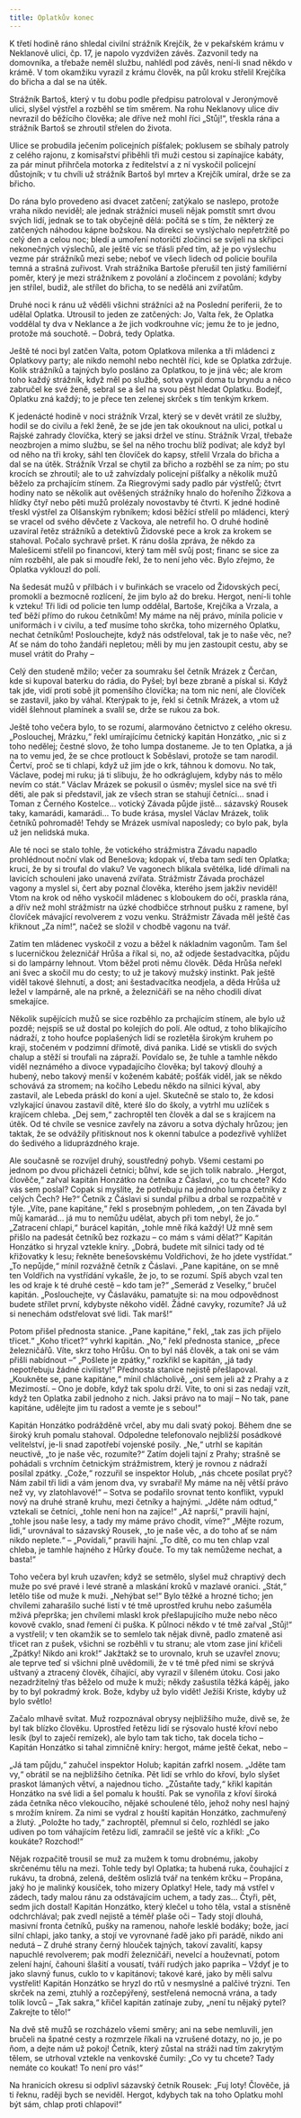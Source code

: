 ```yaml
---
title: Oplatkův konec
---
```


K třetí hodině ráno shledal civilní strážník Krejčík, že v pekařském krámu v Neklanově ulici, čp. 17, je napolo vyzdvižen závěs. Zazvonil tedy na domovníka, a třebaže neměl službu, nahlédl pod závěs, není-li snad někdo v krámě. V tom okamžiku vyrazil z krámu člověk, na půl kroku střelil Krejčíka do břicha a dal se na útěk.

Strážník Bartoš, který v tu dobu podle předpisu patroloval v Jeronýmově ulici, slyšel výstřel a rozběhl se tím směrem. Na rohu Neklanovy ulice div nevrazil do běžícího člověka; ale dříve než mohl říci „Stůj!“, třeskla rána a strážník Bartoš se zhroutil střelen do života.

Ulice se probudila ječením policejních píšťalek; poklusem se sbíhaly patroly z celého rajonu, z komisařství přiběhli tři muži cestou si zapínajíce kabáty, za pár minut přihrčela motorka z ředitelství a z ní vyskočil policejní důstojník; v tu chvíli už strážník Bartoš byl mrtev a Krejčík umíral, drže se za břicho.

Do rána bylo provedeno asi dvacet zatčení; zatýkalo se naslepo, protože vraha nikdo neviděl; ale jednak strážníci museli nějak pomstít smrt dvou svých lidí, jednak se to tak obyčejně dělá: počítá se s tím, že některý ze zatčených náhodou kápne božskou. Na direkci se vyslýchalo nepřetržitě po celý den a celou noc; bledí a umoření notoričtí zločinci se svíjeli na skřipci nekonečných výslechů, ale ještě víc se třásli před tím, až je po výslechu vezme pár strážníků mezi sebe; neboť ve všech lidech od policie bouřila temná a strašná zuřivost. Vrah strážníka Bartoše přerušil ten jistý familiérní poměr, který je mezi strážníkem z povolání a zločincem z povolání; kdyby jen střílel, budiž, ale střílet do břicha, to se nedělá ani zvířatům.

Druhé noci k ránu už věděli všichni strážníci až na Poslední periferii, že to udělal Oplatka. Utrousil to jeden ze zatčených: Jo, Valta řek, že Oplatka voddělal ty dva v Neklance a že jich vodkrouhne víc; jemu že to je jedno, protože má souchotě. – Dobrá, tedy Oplatka.

Ještě té noci byl zatčen Valta, potom Oplatkova milenka a tři mládenci z Oplatkovy party; ale nikdo nemohl nebo nechtěl říci, kde se Oplatka zdržuje. Kolik strážníků a tajných bylo posláno za Oplatkou, to je jiná věc; ale krom toho každý strážník, když měl po službě, sotva vypil doma tu bryndu a něco zabručel ke své ženě, sebral se a šel na svou pěst hledat Oplatku. Bodejť, Oplatku zná každý; to je přece ten zelenej skrček s tím tenkým krkem.

K jedenácté hodině v noci strážník Vrzal, který se v devět vrátil ze služby, hodil se do civilu a řekl ženě, že se jde jen tak okouknout na ulici, potkal u Rajské zahrady človíčka, který se jaksi držel ve stínu. Strážník Vrzal, třebaže neozbrojen a mimo službu, se šel na něho trochu blíž podívat; ale když byl od něho na tři kroky, sáhl ten človíček do kapsy, střelil Vrzala do břicha a dal se na útěk. Strážník Vrzal se chytil za břicho a rozběhl se za ním; po stu krocích se zhroutil; ale to už zahvízdaly policejní píšťalky a několik mužů běželo za prchajícím stínem. Za Riegrovými sady padlo pár výstřelů; čtvrt hodiny nato se několik aut ověšených strážníky hnalo do hořeního Žižkova a hlídky čtyř nebo pěti mužů prolézaly novostavby té čtvrti. K jedné hodině třeskl výstřel za Olšanským rybníkem; kdosi běžící střelil po mládenci, který se vracel od svého děvčete z Vackova, ale netrefil ho. O druhé hodině uzavíral řetěz strážníků a detektivů Židovské pece a krok za krokem se stahoval. Počalo sychravě pršet. K ránu došla zpráva, že někdo za Malešicemi střelil po financovi, který tam měl svůj post; financ se sice za ním rozběhl, ale pak si moudře řekl, že to není jeho věc. Bylo zřejmo, že Oplatka vyklouzl do polí.

Na šedesát mužů v přilbách i v buřinkách se vracelo od Židovských pecí, promoklí a bezmocně rozlícení, že jim bylo až do breku. Hergot, není-li tohle k vzteku! Tři lidi od policie ten lump oddělal, Bartoše, Krejčíka a Vrzala, a teď běží přímo do rukou četníkům! My máme na něj právo, mínila policie v uniformách i v civilu, a teď musíme toho skrčka, toho mizerného Oplatku, nechat četníkům! Poslouchejte, když nás odstřeloval, tak je to naše věc, ne? Ať se nám do toho žandáři nepletou; měli by mu jen zastoupit cestu, aby se musel vrátit do Prahy –

Celý den studeně mžilo; večer za soumraku šel četník Mrázek z Čerčan, kde si kupoval baterku do rádia, do Pyšel; byl beze zbraně a pískal si. Když tak jde, vidí proti sobě jít pomenšího človíčka; na tom nic není, ale človíček se zastavil, jako by váhal. Kterýpak to je, řekl si četník Mrázek, a vtom už viděl šlehnout plamínek a svalil se, drže se rukou za bok.

Ještě toho večera bylo, to se rozumí, alarmováno četnictvo z celého okresu. „Poslouchej, Mrázku,“ řekl umírajícímu četnický kapitán Honzátko, „nic si z toho nedělej; čestné slovo, že toho lumpa dostaneme. Je to ten Oplatka, a já na to vemu jed, že se chce protlouct k Soběslavi, protože se tam narodil. Čertví, proč se ti chlapi, když už jim jde o krk, táhnou k domovu. No tak, Václave, podej mi ruku; já ti slibuju, že ho odkráglujem, kdyby nás to mělo nevím co stát.“ Václav Mrázek se pokusil o úsměv; myslel sice na své tři děti, ale pak si představil, jak ze všech stran se stahují četníci… snad i Toman z Černého Kostelce… votický Závada půjde jistě… sázavský Rousek taky, kamarádi, kamarádi… To bude krása, myslel Václav Mrázek, tolik četníků pohromadě! Tehdy se Mrázek usmíval naposledy; co bylo pak, byla už jen nelidská muka.

Ale té noci se stalo tohle, že votického strážmistra Závadu napadlo prohlédnout noční vlak od Benešova; kdopak ví, třeba tam sedí ten Oplatka; kruci, že by si troufal do vlaku? Ve vagonech blikala světélka, lidé dřímali na lavicích schouleni jako unavená zvířata. Strážmistr Závada procházel vagony a myslel si, čert aby poznal člověka, kterého jsem jakživ neviděl! Vtom na krok od něho vyskočil mládenec s kloboukem do očí, praskla rána, a dřív než mohl strážmistr na úzké chodbičce strhnout pušku z ramene, byl človíček mávající revolverem z vozu venku. Strážmistr Závada měl ještě čas křiknout „Za ním!“, načež se složil v chodbě vagonu na tvář.

Zatím ten mládenec vyskočil z vozu a běžel k nákladním vagonům. Tam šel s lucerničkou železničář Hrůša a říkal si, no, až odjede šestadvacítka, půjdu si do lampárny lehnout. Vtom běžel proti němu člověk. Děda Hrůša neřekl ani švec a skočil mu do cesty; to už je takový mužský instinkt. Pak ještě viděl takové šlehnutí, a dost; ani šestadvacítka neodjela, a děda Hrůša už ležel v lampárně, ale na prkně, a železničáři se na něho chodili dívat smekajíce.

Několik supějících mužů se sice rozběhlo za prchajícím stínem, ale bylo už pozdě; nejspíš se už dostal po kolejích do polí. Ale odtud, z toho blikajícího nádraží, z toho houfce poplašených lidí se rozletěla širokým kruhem po kraji, stočeném v podzimní dřímotě, divá panika. Lidé se vtiskli do svých chalup a stěží si troufali na zápraží. Povídalo se, že tuhle a tamhle někdo viděl neznámého a divoce vypadajícího člověka; byl takový dlouhý a hubený, nebo takový menší v koženém kabátě; pošťák viděl, jak se někdo schovává za stromem; na kočího Lebedu někdo na silnici kýval, aby zastavil, ale Lebeda práskl do koní a ujel. Skutečně se stalo to, že kdosi vzlykající únavou zastavil dítě, které šlo do školy, a vytrhl mu uzlíček s krajícem chleba. „Dej sem,“ zachroptěl ten člověk a dal se s krajícem na útěk. Od té chvíle se vesnice zavřely na závoru a sotva dýchaly hrůzou; jen taktak, že se odvážily přitisknout nos k okenní tabulce a podezřivě vyhlížet do šedivého a liduprázdného kraje.

Ale současně se rozvíjel druhý, soustředný pohyb. Všemi cestami po jednom po dvou přicházeli četníci; bůhví, kde se jich tolik nabralo. „Hergot, člověče,“ zařval kapitán Honzátko na četníka z Čáslavi, „co tu chcete? Kdo vás sem poslal? Copak si myslíte, že potřebuju na jednoho lumpa četníky z celých Čech? He?“ Četník z Čáslavi si sundal přilbu a drbal se rozpačitě v týle. „Víte, pane kapitáne,“ řekl s prosebným pohledem, „on ten Závada byl můj kamarád… já mu to nemůžu udělat, abych při tom nebyl, že jo.“ „Zatracení chlapi,“ burácel kapitán, „tohle mně říká každý! Už mně sem přišlo na padesát četníků bez rozkazu – co mám s vámi dělat?“ Kapitán Honzátko si hryzal vztekle kníry. „Dobrá, budete mít silnici tady od té křižovatky k lesu; řekněte benešovskému Voldřichovi, že ho jdete vystřídat.“ „To nepůjde,“ mínil rozvážně četník z Čáslavi. „Pane kapitáne, on se mně ten Voldřich na vystřídání vykašle, že jo, to se rozumí. Spíš abych vzal ten les od kraje k té druhé cestě – kdo tam je?“ „Semerád z Veselky,“ bručel kapitán. „Poslouchejte, vy Čáslaváku, pamatujte si: na mou odpovědnost budete střílet první, kdybyste někoho viděl. Žádné cavyky, rozumíte? Já už si nenechám odstřelovat své lidi. Tak marš!“

Potom přišel přednosta stanice. „Pane kapitáne,“ řekl, „tak zas jich přijelo třicet.“ „Koho třicet?“ vyhrkl kapitán. „No,“ řekl přednosta stanice, „přece železničářů. Víte, skrz toho Hrůšu. On to byl náš člověk, a tak oni se vám přišli nabídnout –“ „Pošlete je zpátky,“ rozkřikl se kapitán, „já tady nepotřebuju žádné civilisty!“ Přednosta stanice nejistě přešlapoval. „Koukněte se, pane kapitáne,“ mínil chlácholivě, „oni sem jeli až z Prahy a z Mezimostí. – Ono je dobře, když tak spolu drží. Víte, to oni si zas nedají vzít, když ten Oplatka zabil jednoho z nich. Jaksi právo na to mají – No tak, pane kapitáne, udělejte jim tu radost a vemte je s sebou!“

Kapitán Honzátko podrážděně vrčel, aby mu dali svatý pokoj. Během dne se široký kruh pomalu stahoval. Odpoledne telefonovalo nejbližší posádkové velitelství, je-li snad zapotřebí vojenské posily. „Ne,“ utrhl se kapitán neuctivě, „to je naše věc, rozumíte?“ Zatím dojeli tajní z Prahy; strašně se pohádali s vrchním četnickým strážmistrem, který je rovnou z nádraží posílal zpátky. „Cože,“ rozzuřil se inspektor Holub, „nás chcete posílat pryč? Nám zabil tři lidi a vám jenom dva, vy svrabaři! My máme na něj větší právo než vy, vy zlatohlavové!“ – Sotva se podařilo srovnat tento konflikt, vypukl nový na druhé straně kruhu, mezi četníky a hajnými. „Jděte nám odtud,“ vztekali se četníci, „tohle není hon na zajíce!“ „Až naprší,“ pravili hajní, „tohle jsou naše lesy, a tady my máme právo chodit, víme?“ „Mějte rozum, lidi,“ urovnával to sázavský Rousek, „to je naše věc, a do toho ať se nám nikdo neplete.“ – „Povídali,“ pravili hajní. „To dítě, co mu ten chlap vzal chleba, je tamhle hajného z Hůrky ďouče. To my tak nemůžeme nechat, a basta!“

Toho večera byl kruh uzavřen; když se setmělo, slyšel muž chraptivý dech muže po své pravé i levé straně a mlaskání kroků v mazlavé oranici. „Stát,“ letělo tiše od muže k muži. „Nehýbat se!“ Bylo těžké a hrozné ticho; jen chvílemi zaharašilo suché listí v té tmě uprostřed kruhu nebo zašuměla mživá přeprška; jen chvílemi mlaskl krok přešlapujícího muže nebo něco kovově cvaklo, snad řemení či puška. K půlnoci někdo v té tmě zařval „Stůj!“ a vystřelil; v ten okamžik se to semlelo tak nějak divně, padlo zmateně asi třicet ran z pušek, všichni se rozběhli v tu stranu; ale vtom zase jiní křičeli „Zpátky! Nikdo ani krok!“ Jakžtakž se to urovnalo, kruh se uzavřel znovu; ale teprve teď si všichni plně uvědomili, že v té tmě před nimi se skrývá uštvaný a ztracený člověk, číhající, aby vyrazil v šíleném útoku. Cosi jako nezadržitelný třas běželo od muže k muži; někdy zašustila těžká kápěj, jako by to byl pokradmý krok. Bože, kdyby už bylo vidět! Ježíši Kriste, kdyby už bylo světlo!

Začalo mlhavě svítat. Muž rozpoznával obrysy nejbližšího muže, divě se, že byl tak blízko člověku. Uprostřed řetězu lidí se rýsovalo husté křoví nebo lesík (byl to zaječí remízek), ale bylo tam tak ticho, tak docela ticho – Kapitán Honzátko si tahal zimničně kníry: hergot, máme ještě čekat, nebo –

„Já tam půjdu,“ zahučel inspektor Holub; kapitán zafrkl nosem. „Jděte tam vy,“ obrátil se na nejbližšího četníka. Pět lidí se vrhlo do křoví, bylo slyšet praskot lámaných větví, a najednou ticho. „Zůstaňte tady,“ křikl kapitán Honzátko na své lidi a šel pomalu k houští. Pak se vynořila z křoví široká záda četníka něco vlekoucího, nějaké schoulené tělo, jehož nohy nesl hajný s mrožím knírem. Za nimi se vydral z houští kapitán Honzátko, zachmuřený a žlutý. „Položte ho tady,“ zachroptěl, přemnul si čelo, rozhlédl se jako udiven po tom váhajícím řetězu lidí, zamračil se ještě víc a křikl: „Co koukáte? Rozchod!“

Nějak rozpačitě trousil se muž za mužem k tomu drobnému, jakoby skrčenému tělu na mezi. Tohle tedy byl Oplatka; ta hubená ruka, čouhající z rukávu, ta drobná, zelená, deštěm oslizlá tvář na tenkém krčku – Propána, jaký ho je malinký kousíček, toho mizery Oplatky! Hele, tady má vstřel v zádech, tady malou ránu za odstávajícím uchem, a tady zas… Čtyři, pět, sedm jich dostal! Kapitán Honzátko, který klečel u toho těla, vstal a stísněně odchrchlával; pak zvedl nejistě a téměř plaše oči – Tady stojí dlouhá, masivní fronta četníků, pušky na ramenou, nahoře lesklé bodáky; bože, jací silní chlapi, jako tanky, a stojí ve vyrovnané řadě jako při parádě, nikdo ani nedutá – Z druhé strany černý hlouček tajných, takoví zavalití, kapsy napuchlé revolverem; pak modří železničáři, nevelcí a houževnatí, potom zelení hajní, čahouni šlašití a vousatí, tváří rudých jako paprika – Vždyť je to jako slavný funus, cuklo to v kapitánovi; takové karé, jako by měli salvu vystřelit! Kapitán Honzátko se hryzl do rtů v nesmyslné a palčivé trýzni. Ten skrček na zemi, ztuhlý a rozčepýřený, sestřelená nemocná vrána, a tady tolik lovců – „Tak sakra,“ křičel kapitán zatínaje zuby, „není tu nějaký pytel? Zakrejte to tělo!“

Na dvě stě mužů se rozcházelo všemi směry; ani na sebe nemluvili, jen bručeli na špatné cesty a rozmrzele říkali na vzrušené dotazy, no jo, je po ňom, a dejte nám už pokoj! Četník, který zůstal na stráži nad tím zakrytým tělem, se utrhoval vztekle na venkovské čumily: „Co vy tu chcete? Tady nemáte co koukat! To není pro vás!“

Na hranicích okresu si odplivl sázavský četník Rousek: „Fuj loty! Člověče, já ti řeknu, raději bych se neviděl. Hergot, kdybych tak na toho Oplatku mohl být sám, chlap proti chlapovi!“

